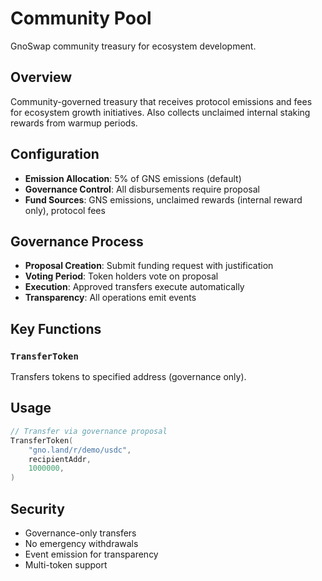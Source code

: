 # Community Pool

GnoSwap community treasury for ecosystem development.

## Overview

Community-governed treasury that receives protocol emissions and fees for ecosystem growth initiatives. Also collects unclaimed internal staking rewards from warmup periods.

## Configuration

- **Emission Allocation**: 5% of GNS emissions (default)
- **Governance Control**: All disbursements require proposal
- **Fund Sources**: GNS emissions, unclaimed rewards (internal reward only), protocol fees

## Governance Process

- **Proposal Creation**: Submit funding request with justification
- **Voting Period**: Token holders vote on proposal
- **Execution**: Approved transfers execute automatically
- **Transparency**: All operations emit events

## Key Functions

### `TransferToken`
Transfers tokens to specified address (governance only).

## Usage

```go
// Transfer via governance proposal
TransferToken(
    "gno.land/r/demo/usdc",
    recipientAddr,
    1000000,
)
```

## Security

- Governance-only transfers
- No emergency withdrawals
- Event emission for transparency
- Multi-token support